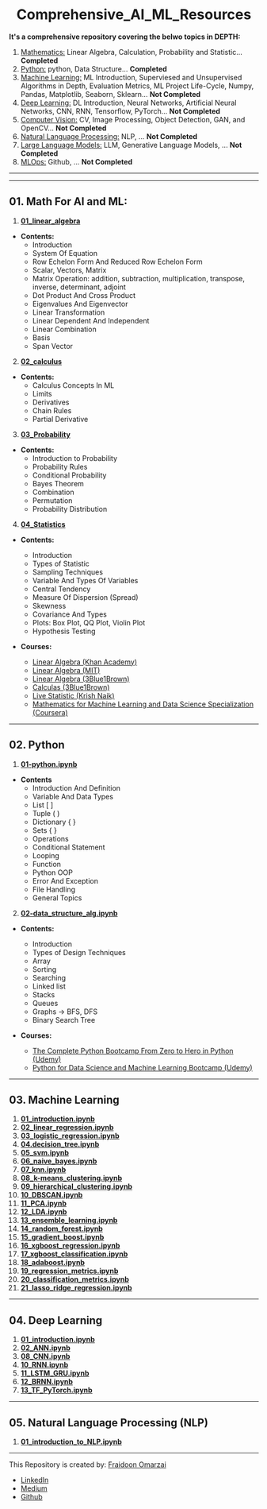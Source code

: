 <h1 align=center> Comprehensive_AI_ML_Resources </h1>

**It's a comprehensive repository covering the belwo topics in DEPTH:**

01. [Mathematics:]() Linear Algebra, Calculation, Probability and Statistic... **Completed**
02. [Python:]() python, Data Structure... **Completed**
03. [Machine Learning:]() ML Introduction, Superviesed and Unsupervised Algorithms in Depth, Evaluation Metrics, ML Project Life-Cycle, Numpy, Pandas, Matplotlib, Seaborn, Sklearn... **Not Completed**
04. [Deep Learning:]() DL Introduction, Neural Networks, Artificial Neural Networks, CNN, RNN, Tensorflow, PyTorch... **Not Completed**
05. [Computer Vision:]() CV, Image Processing, Object Detection, GAN, and OpenCV... **Not Completed**
06. [Natural Language Processing:]() NLP, ... **Not Completed**
07. [Large Language Models:]() LLM, Generative Language Models, ... **Not Completed**
08. [MLOps:]() Github, ... **Not Completed**
------------------------------------------------------------------------
------------------------------------------------------------------------
## 01. Math For AI and ML:

1. [**01_linear_algebra**](https://github.com/FraidoonOmarzai/Comprehensive_AI_ML_RESOURCES/blob/main/01_math/01_linear_algebra.ipynb)
- **Contents:**
    - Introduction
    - System Of Equation
    - Row Echelon Form And Reduced Row Echelon Form
    - Scalar, Vectors, Matrix
    - Matrix Operation: addition, subtraction, multiplication, transpose, inverse, determinant, adjoint
    - Dot Product And Cross Product
    - Eigenvalues And Eigenvector
    - Linear Transformation
    - Linear Dependent And Independent
    - Linear Combination
    - Basis
    - Span Vector

2. [**02_calculus**](https://github.com/FraidoonOmarzai/Comprehensive_AI_ML_RESOURCES/blob/main/01_math/02_calculus.ipynb)
- **Contents:**
    - Calculus Concepts In ML
    - Limits
    - Derivatives
    - Chain Rules
    - Partial Derivative

3. [**03_Probability**](https://github.com/FraidoonOmarzai/Comprehensive_AI_ML_RESOURCES/blob/main/01_math/03_probability.ipynb)
- **Contents:**
    - Introduction to Probability
    - Probability Rules
    - Conditional Probability
    - Bayes Theorem
    - Combination
    - Permutation
    - Probability Distribution
    
4. [**04_Statistics**](https://github.com/FraidoonOmarzai/Comprehensive_AI_ML_RESOURCES/blob/main/01_math/04_statistics.ipynb)
- **Contents:**
    - Introduction
    - Types of Statistic
    - Sampling Techniques
    - Variable And Types Of Variables
    - Central Tendency
    - Measure Of Dispersion (Spread)
    - Skewness
    - Covariance And Types
    - Plots: Box Plot, QQ Plot, Violin Plot
    - Hypothesis Testing

- **Courses:**
    - [Linear Algebra (Khan Academy)](https://www.youtube.com/watch?v=xyAuNHPsq-g&list=PLFD0EB975BA0CC1E0&ab_channel=KhanAcademy)
    - [Linear Algebra (MIT)](https://www.youtube.com/watch?v=ZK3O402wf1c&list=PL49CF3715CB9EF31D&index=1&ab_channel=MITOpenCourseWare)
    - [Linear Algebra (3Blue1Brown)](https://www.youtube.com/watch?v=fNk_zzaMoSs&list=PLZHQObOWTQDPD3MizzM2xVFitgF8hE_ab&ab_channel=3Blue1Brown)
    - [Calculas (3Blue1Brown)](https://www.youtube.com/watch?v=WUvTyaaNkzM&list=PLZHQObOWTQDMsr9K-rj53DwVRMYO3t5Yr&ab_channel=3Blue1Brown)
    - [Live Statistic (Krish Naik)](https://www.youtube.com/watch?v=11unm2hmvOQ&list=PLZoTAELRMXVMgtxAboeAx-D9qbnY94Yay&ab_channel=KrishNaik)
    - [Mathematics for Machine Learning and Data Science Specialization (Coursera)](https://www.coursera.org/specializations/mathematics-for-machine-learning-and-data-science)
------------------------------------------------------------------------
## 02. Python

1. [**01-python.ipynb**](https://github.com/FraidoonOmarzai/Comprehensive_AI_ML_RESOURCES/blob/main/02_Python/01-python.ipynb)
- **Contents**
    - Introduction And Definition
    - Variable And Data Types
    - List [ ]
    - Tuple ( )
    - Dictionary { }
    - Sets { }
    - Operations
    - Conditional Statement
    - Looping
    - Function
    - Python OOP
    - Error And Exception
    - File Handling
    - General Topics


2. [**02-data_structure_alg.ipynb**](https://github.com/FraidoonOmarzai/Comprehensive_AI_ML_RESOURCES/blob/main/02_Python/02_data_structure_alg.ipynb)
- **Contents:**
    - Introduction
    - Types of Design Techniques
    - Array
    - Sorting
    - Searching
    - Linked list
    - Stacks
    - Queues
    - Graphs → BFS, DFS
    - Binary Search Tree


- **Courses:**
    - [The Complete Python Bootcamp From Zero to Hero in Python (Udemy)](https://www.udemy.com/course/complete-python-bootcamp/?couponCode=LETSLEARNNOWPP)
    - [Python for Data Science and Machine Learning Bootcamp (Udemy)](https://www.udemy.com/course/python-for-data-science-and-machine-learning-bootcamp/?couponCode=LETSLEARNNOWPP)


------------------------------------------------------------------------
## 03. Machine Learning
1. [**01_introduction.ipynb**](https://github.com/FraidoonOmarzai/Comprehensive_AI_ML_RESOURCES/blob/main/03_ML/01_introduction.ipynb)
2. [**02_linear_regression.ipynb**](https://github.com/FraidoonOmarzai/Comprehensive_AI_ML_RESOURCES/blob/main/03_ML/02_linear_regression.ipynb)
3. [**03_logistic_regression.ipynb**](https://github.com/FraidoonOmarzai/Comprehensive_AI_ML_RESOURCES/blob/main/03_ML/03_logistic_regression.ipynb)
4. [**04.decision_tree.ipynb**](https://github.com/FraidoonOmarzai/Comprehensive_AI_ML_RESOURCES/blob/main/03_ML/04_decision_tree.ipynb)
5. [**05_svm.ipynb**](https://github.com/FraidoonOmarzai/Comprehensive_AI_ML_RESOURCES/blob/main/03_ML/05_svm.ipynb)
6. [**06_naive_bayes.ipynb**]()
7. [**07_knn.ipynb**]()
8. [**08_k-means_clustering.ipynb**]()
9. [**09_hierarchical_clustering.ipynb**]()
10. [**10_DBSCAN.ipynb**]()
11. [**11_PCA.ipynb**]()
12. [**12_LDA.ipynb**]()
13. [**13_ensemble_learning.ipynb**]()
14. [**14_random_forest.ipynb**]()
15. [**15_gradient_boost.ipynb**]()
16. [**16_xgboost_regression.ipynb**]()
17. [**17_xgboost_classification.ipynb**]()
18. [**18_adaboost.ipynb**]()
19. [**19_regression_metrics.ipynb**]()
20. [**20_classification_metrics.ipynb**]()
21. [**21_lasso_ridge_regression.ipynb**]()



------------------------------------------------------------------------
## 04. Deep Learning
1. [**01_introduction.ipynb**]()
2. [**02_ANN.ipynb**]()
8. [**08_CNN.ipynb**]()
10. [**10_RNN.ipynb**]()
11. [**11_LSTM_GRU.ipynb**]()
12. [**12_BRNN.ipynb**]()
13. [**13_TF_PyTorch.ipynb**]()

------------------------------------------------------------------------
## 05. Natural Language Processing (NLP)
1. [**01_introduction_to_NLP.ipynb**]()


------------------------------------------------------------------------


This Repository is created by: [Fraidoon Omarzai](https://github.com/FraidoonOmarzai)
- [LinkedIn](inkedin.com/in/fraidoon-omarzai-8592131b4/)
- [Medium](https://medium.com/@fraidoonomarzai99)
- [Github](github.com/FraidoonOmarzai)
